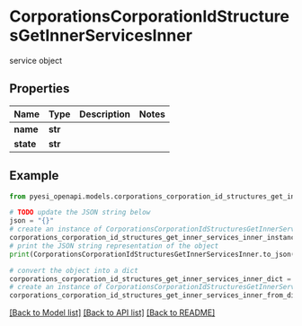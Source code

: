 # CorporationsCorporationIdStructuresGetInnerServicesInner

service object

## Properties

Name | Type | Description | Notes
------------ | ------------- | ------------- | -------------
**name** | **str** |  | 
**state** | **str** |  | 

## Example

```python
from pyesi_openapi.models.corporations_corporation_id_structures_get_inner_services_inner import CorporationsCorporationIdStructuresGetInnerServicesInner

# TODO update the JSON string below
json = "{}"
# create an instance of CorporationsCorporationIdStructuresGetInnerServicesInner from a JSON string
corporations_corporation_id_structures_get_inner_services_inner_instance = CorporationsCorporationIdStructuresGetInnerServicesInner.from_json(json)
# print the JSON string representation of the object
print(CorporationsCorporationIdStructuresGetInnerServicesInner.to_json())

# convert the object into a dict
corporations_corporation_id_structures_get_inner_services_inner_dict = corporations_corporation_id_structures_get_inner_services_inner_instance.to_dict()
# create an instance of CorporationsCorporationIdStructuresGetInnerServicesInner from a dict
corporations_corporation_id_structures_get_inner_services_inner_from_dict = CorporationsCorporationIdStructuresGetInnerServicesInner.from_dict(corporations_corporation_id_structures_get_inner_services_inner_dict)
```
[[Back to Model list]](../README.md#documentation-for-models) [[Back to API list]](../README.md#documentation-for-api-endpoints) [[Back to README]](../README.md)


